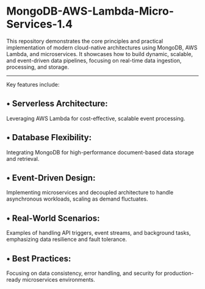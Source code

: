 # MongoDB-AWS-Lambda-Micro-Services-1.4
This repository demonstrates the core principles and practical implementation of modern cloud-native architectures using MongoDB, AWS Lambda, and microservices. It showcases how to build dynamic, scalable, and event-driven data pipelines, focusing on real-time data ingestion, processing, and storage.

-- -- -- -- 

Key features include:

## •	Serverless Architecture: 
Leveraging AWS Lambda for cost-effective, scalable event processing.

## •	Database Flexibility: 
Integrating MongoDB for high-performance document-based data storage and retrieval.

## •	Event-Driven Design: 
Implementing microservices and decoupled architecture to handle asynchronous workloads, scaling as demand fluctuates.

## •	Real-World Scenarios: 
Examples of handling API triggers, event streams, and background tasks, emphasizing data resilience and fault tolerance.

## •	Best Practices: 
Focusing on data consistency, error handling, and security for production-ready microservices environments.
